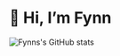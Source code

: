 # 👋 Hi, I’m Fynn

![Fynns's GitHub stats](https://github-readme-stats.vercel.app/api?username=fynnsb&show_icons=true&theme=dark)

<!---
fynnsb/fynnsb is a ✨ special ✨ repository because its `README.md` (this file) appears on your GitHub profile.
You can click the Preview link to take a look at your changes.
--->
